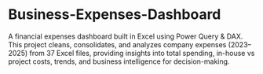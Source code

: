 # Business-Expenses-Dashboard
A financial expenses dashboard built in Excel using Power Query &amp; DAX. This project cleans, consolidates, and analyzes company expenses (2023–2025) from 37 Excel files, providing insights into total spending, in-house vs project costs, trends, and business intelligence for decision-making.

